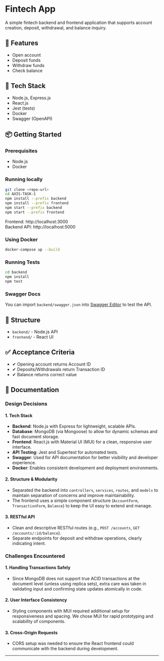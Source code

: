 # Fintech App

A simple fintech backend and frontend application that supports account creation, deposit, withdrawal, and balance inquiry.

## 🚀 Features
- Open account
- Deposit funds
- Withdraw funds
- Check balance

## 🧱 Tech Stack
- Node.js, Express.js
- React.js
- Jest (tests)
- Docker
- Swagger (OpenAPI)

## 📦 Getting Started
### Prerequisites
- Node.js
- Docker

### Running locally
```bash
git clone <repo-url>
cd AXIS-TASK-1
npm install --prefix backend
npm install --prefix frontend
npm start --prefix backend
npm start --prefix frontend
```
Frontend: http://localhost:3000  
Backend API: http://localhost:5000

### Using Docker
```bash
docker-compose up --build
```

### Running Tests
```bash
cd backend
npm install
npm test
```

### Swagger Docs
You can import `backend/swagger.json` into [Swagger Editor](https://editor.swagger.io/) to test the API.

## 📂 Structure
- `backend/` - Node.js API
- `frontend/` - React UI

## ✅ Acceptance Criteria
- ✔ Opening account returns Account ID
- ✔ Deposits/Withdrawals return Transaction ID
- ✔ Balance returns correct value

## 📄 Documentation

### Design Decisions

#### 1. **Tech Stack**
- **Backend**: Node.js with Express for lightweight, scalable APIs.
- **Database**: MongoDB (via Mongoose) to allow for dynamic schemas and fast document storage.
- **Frontend**: React.js with Material UI (MUI) for a clean, responsive user interface.
- **API Testing**: Jest and Supertest for automated tests.
- **Swagger**: Used for API documentation for better visibility and developer experience.
- **Docker**: Enables consistent development and deployment environments.

#### 2. **Structure & Modularity**
- Separated the backend into `controllers`, `services`, `routes`, and `models` to maintain separation of concerns and improve maintainability.
- The frontend uses a simple component structure (`AccountForm`, `TransactionForm`, `Balance`) to keep the UI easy to extend and manage.

#### 3. **RESTful API**
- Clean and descriptive RESTful routes (e.g., `POST /accounts`, `GET /accounts/:id/balance`).
- Separate endpoints for deposit and withdraw operations, clearly indicating intent.

### Challenges Encountered

#### 1. **Handling Transactions Safely**
- Since MongoDB does not support true ACID transactions at the document level (unless using replica sets), extra care was taken in validating input and confirming state updates atomically in code.

#### 2. **User Interface Consistency**
- Styling components with MUI required additional setup for responsiveness and spacing. We chose MUI for rapid prototyping and scalability of components.

#### 3. **Cross-Origin Requests**
- CORS setup was needed to ensure the React frontend could communicate with the backend during development.

---